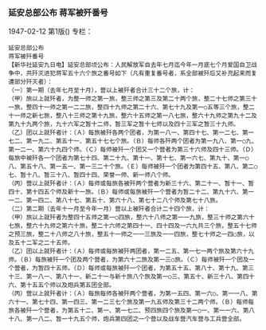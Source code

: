 ### 延安总部公布  蒋军被歼番号

1947-02-12
第1版()
专栏：

    延安总部公布
    蒋军被歼番号
    【新华社延安九日电】延安总部顷公布：人民解放军自去年七月迄今年一月底七个月爱国自卫战争中，共歼灭进犯蒋军五十六个旅之番号如下（凡有重复番号者，系全部被歼后又补充起来而复遭部分歼灭者）：
    （一）第一期（去年七月至十月），营以上被歼者合计三十二个旅，计：
    （甲）旅以上就歼者，为整一师之第一旅，整三师之第三及第二十两个旅，整二十七师之第三十一旅，整四十一师之第一二二旅，整四十九师之第二十六、第七十九及第一○五等三个旅，整二十一师之新七旅，整八十三师之第十九旅，整六十五师之第一八七旅，整六十九师之第九十二及第九十九两个旅，九十六军之暂十二师，暂三军之暂十七师以及四十三军之暂三十九师。
    （乙）团以上就歼者计：（Ａ）每旅被歼各两个团者，为第一八一、第四十七、第一二七、第一七二、第一九二、第五十一、第五十七七个旅。（Ｂ）每师各歼两个团者为第一九八、第一○九、第一二一、第六十九四个师。（Ｃ）每师被歼一个团又一个营者为第三十六师及四十三师。（Ｄ）每旅中被歼各一个团者为第七十四、第二十九、第十一、第十七、第一六七、第九十、第一○八、第五十八、第一五一、第一三二十个旅。（Ｅ）每师被歼一个团者为第四十五、第八、第二○七、暂十八、暂三十八、暂四十四、荣誉一师、新一师八个师。
    （丙）营以上就歼者计：（Ａ）每师或每旅各被歼两个营者为新三十六、第二十一、暂十一、暂四十、第十四五个师及新十一旅。（Ｂ）每师或每旅被歼一个营者为暂二十二、第九十六、第一一二、第一四二、第八十七、第五十、第六十八、第七十二八个师及第七十八旅。
    （二）第二期（去年十一月至今年一月）营以上被歼者合计二十四个旅，计：
    （甲）旅以上就歼者为整四十五师之第一○四旅，整六十八师之第一一九旅，整三十师之第六十七旅，整六十九师之第六十旅，整二十六师之第四十一、四十四及一六九共三个旅，整五十七师之预三旅，整二十八师之八十旅，整五十一师之一一三旅及一一四旅，整七十师之一四○旅，以及五十二军之二十五师。
    （乙）团以上就歼者计：（Ａ）每师或每旅被歼两团者，第一二五、第一七一两个旅及第六十九师。（Ｂ）每旅被歼一个团及两个营者，为第六十二旅及第一三○旅。（Ｃ）每师被歼一个团及一个营者，为暂四十五师。（Ｄ）每师或每旅被歼一个团者，为第五十五、第八十、第十九、第三十三、第一八一、第八十一、新二十一与新十旅八个旅及第一○三、第五十、新三十八、第四十六、第十五五个师以及炮兵第五团全部。
    （丙）营以上就歼者计：（Ａ）每旅每师各被歼两个营者，为第一五四、第一六○、第一一八、第六十一、第七十四、第一四三、第一二三七个旅及第一九五师及第三十二两个师。（Ｂ）每师每旅各被歼一个营者，为第五十二、第一、第一七二、预四旅四个旅及第一○一、第一一六、第八十八、第一八二、暂一十九五个师，炮兵第四团之一个营以及战车营汽车营与工兵营全部。
